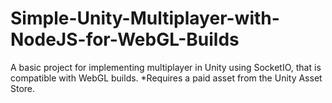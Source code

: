 # Simple-Unity-Multiplayer-with-NodeJS-for-WebGL-Builds
A basic project for implementing multiplayer in Unity using SocketIO, that is compatible with WebGL builds. *Requires a paid asset from the Unity Asset Store.
